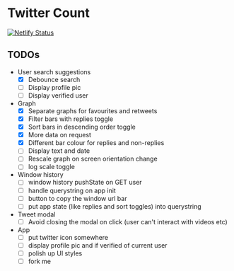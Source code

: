 # Twitter Count

[![Netlify Status](https://api.netlify.com/api/v1/badges/427e4685-87ff-40d7-aec5-6627aef5c4f0/deploy-status)](https://app.netlify.com/sites/festive-haibt-f1c272/deploys)

## TODOs

- User search suggestions
    - [x] Debounce search
    - [ ] Display profile pic
    - [ ] Display verified user
- Graph
    - [x] Separate graphs for favourites and retweets
    - [x] Filter bars with replies toggle
    - [x] Sort bars in descending order toggle
    - [x] More data on request
    - [x] Different bar colour for replies and non-replies
    - [ ] Display text and date
    - [ ] Rescale graph on screen orientation change
    - [ ] log scale toggle
- Window history
    - [ ] window history pushState on GET user
    - [ ] handle querystring on app init
    - [ ] button to copy the window url bar
    - [ ] put app state (like replies and sort toggles) into querystring
- Tweet modal
    - [ ] Avoid closing the modal on click (user can't interact with videos etc)
- App
    - [ ] put twitter icon somewhere
    - [ ] display profile pic and if verified of current user
    - [ ] polish up UI styles
    - [ ] fork me
